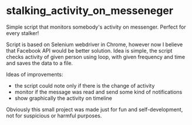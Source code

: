 # stalking_activity_on_messeneger
Simple script that monitors somebody's activity on messenger. Perfect for every stalker!

Script is based on Selenium webdriver in Chrome, however now I believe that Facebook API would be better solution. 
Idea is simple, the script checks activity of given person using loop, with given frequency and time and saves the data to a file.

Ideas of improvements:
- the script could note only if there is the change of activity
- monitor if the message was read and send some kind of notifications
- show graphically the activity on timeline 

Obviously this small project was made just for fun and self-development, not for suspicious or harmful purposes.

